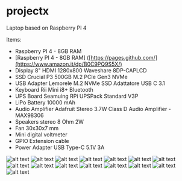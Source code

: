# projectx
Laptop based on Raspberry PI 4

Items:
- Raspberry PI 4 - 8GB RAM
- [Raspberry PI 4 - 8GB RAM] ([https://pages.github.com/](https://www.amazon.it/dp/B0C9PQ9S5X/)
- Display 8" HDMI 1280x800 Waveshare ‎8DP-CAPLCD
- SSD Crucial P3 500GB M.2 PCIe Gen3 NVMe
- USB Adapter Lemorele M.2 NVMe SSD Adattatore USB C 3.1
- Keyboard Rii Mini i8+ Bluetooth
- UPS Board Seamuing RPi UPSPack Standard V3P
- LiPo Battery 10000 mAh
- Audio Amplifier Adafruit Stereo 3.7W Class D Audio Amplifier - MAX98306
- Speakers stereo 8 Ohm 2W
- Fan 30x30x7 mm
- Mini digital voltmeter
- GPIO Extension cable
- Power Adapter USB Type-C 5.1V 3A

![alt text](https://github.com/alfredone78/projectx/blob/main/pictures/001.jpg?raw=true)
![alt text](https://github.com/alfredone78/projectx/blob/main/pictures/002.jpg?raw=true)
![alt text](https://github.com/alfredone78/projectx/blob/main/pictures/003.jpg?raw=true)
![alt text](https://github.com/alfredone78/projectx/blob/main/pictures/004.jpg?raw=true)
![alt text](https://github.com/alfredone78/projectx/blob/main/pictures/005.jpg?raw=true)
![alt text](https://github.com/alfredone78/projectx/blob/main/pictures/006.jpg?raw=true)
![alt text](https://github.com/alfredone78/projectx/blob/main/pictures/007.jpg?raw=true)
![alt text](https://github.com/alfredone78/projectx/blob/main/pictures/008.jpg?raw=true)
![alt text](https://github.com/alfredone78/projectx/blob/main/pictures/009.jpg?raw=true)
![alt text](https://github.com/alfredone78/projectx/blob/main/pictures/010.jpg?raw=true)
![alt text](https://github.com/alfredone78/projectx/blob/main/pictures/011.jpg?raw=true)
![alt text](https://github.com/alfredone78/projectx/blob/main/pictures/012.jpg?raw=true)
![alt text](https://github.com/alfredone78/projectx/blob/main/pictures/013.jpg?raw=true)
![alt text](https://github.com/alfredone78/projectx/blob/main/pictures/014.jpg?raw=true)
![alt text](https://github.com/alfredone78/projectx/blob/main/pictures/015.jpg?raw=true)
